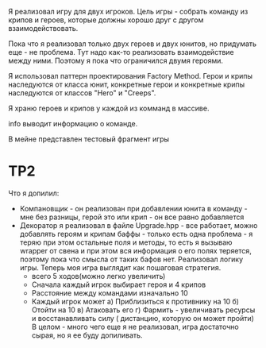 Я реализовал игру для двух игроков. Цель игры - собрать команду из крипов и героев, которые должны хорошо друг с другом взаимодействовать.

Пока что я реализовал только двух героев и двух юнитов, но придумать еще - не проблема.
Тут надо как-то реализовать взаимодействие между ними. Поэтому я пока что ограничился двумя героями.

Я использовал паттерн проектирования Factory Method. Герои и крипы наследуются от класса юнит, конкретные герои и конкретные крипы наследуются от классов "Hero" и "Creeps".

Я храню героев и крипов у каждой из комманд в массиве.

info выводит информацию о команде.

В мейне представлен тестовый фрагмент игры


# TP2

Что я допилил:
- Компановщик - он реализован при добавлении юнита в команду - мне без разницы, герой это или крип - он все равно добавляется
- Декоратор я реализовал в файле Upgrade.hpp - все работает, можно добавлять героям и крипам баффы - только есть одна проблема - я теряю при этом остальные 
    поля и методы, то есть я вызываю wrapper от свена и при этом вся информация о его полях теряется, поэтому пока что смысла от таких бафов нет.
    Реализовал логику игры.
    Теперь моя игра выглядит как пошаговая стратегия.
     - всего 5 ходов(можно легко увеличить)
     - Сначала каждый игрок выбирает героя и 4 крипов
     - Расстояние между командами изначально 10
     - Каждый игрок может
      а) Приблизиться к противнику на 10
      б) Отойти на 10
      в) Атаковать его
      г) Фармить - увеличивать ресурсы и восстанавливать силу ( дистанцию, которую  он может пройти)
    В целом - много чего еще я не реализовал, игра достаточно сырая, но я ее буду допиливать.
